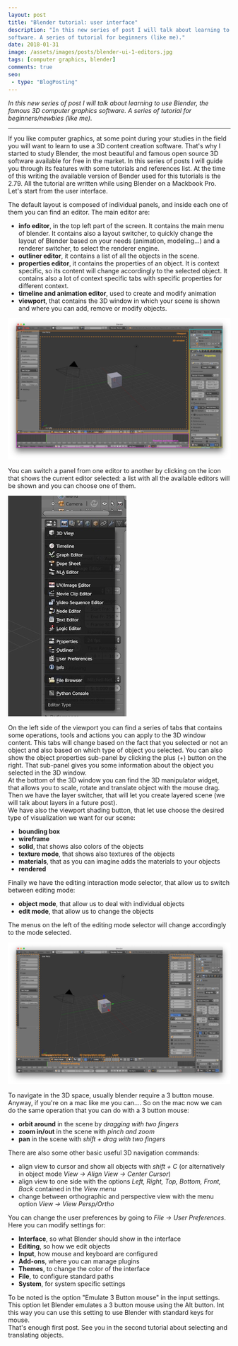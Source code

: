 ```yaml
---
layout: post
title: "Blender tutorial: user interface"
description: "In this new series of post I will talk about learning to use Blender, the famous 3D computer graphics 
software. A series of tutorial for beginners (like me)."
date: 2018-01-31
image: /assets/images/posts/blender-ui-1-editors.jpg
tags: [computer graphics, blender]
comments: true
seo:
 - type: "BlogPosting"
---
```


*In this new series of post I will talk about learning to use Blender, the famous 3D computer graphics 
 software. A series of tutorial for beginners/newbies (like me).*

---

If you like computer graphics, at some point during your studies in the field you will want to learn to use a 3D 
content creation software. That's why I started to study Blender, the most beautiful and famous open source 3D software 
available for free in the market. In this series of posts I will guide you through its features with some tutorials 
and references list. At the time of this writing the available version of Bender used for this tutorials is the 2.79. 
All the tutorial are written while using Blender on a Mackbook Pro.   
Let's start from the user interface.

The default layout is composed of individual panels, and inside each one of them you can find an editor. The main 
editor are:

* **info editor**, in the top left part of the screen. It contains the main menu of blender. It contains also a layout 
switcher, to quickly change the layout of Blender based on your needs (animation, modeling...) and a renderer 
switcher, to select the renderer engine.
* **outliner editor**, it contains a list of all the objects in the scene.
* **properties editor**, it contains the properties of an object. It is context specific, so its content will change 
accordingly to the selected object. It contains also a lot of context specific tabs with specific properties for 
different context. 
* **timeline and animation editor**, used to create and modify animation
* **viewport**, that contains the 3D window in which your scene is shown and where you can add, remove or modify 
objects.

![blender ui editors](/assets/images/posts/blender-ui-1-editors.jpg "blender ui editors")

You can switch a panel from one editor to another by clicking on the icon that shows the current editor selected: a 
list with all the available editors will be shown and you can choose one of them.

![blender ui switch editor](/assets/images/posts/blender-ui-2-switch-editor.jpg "blender ui switch editor")

On the left side of the viewport you can find a series of tabs that contains some operations, tools and actions you can
 apply to the 3D window content. This tabs will change based on the fact that you selected or not an object and also 
 based on which type of object you selected. You can also show the object properties sub-panel by clicking the plus (+) 
 button on the right. That sub-panel gives you some information about the object you selected in the 3D window.  
 At the bottom of the 3D window you can find the 3D manipulator widget, that allows you to scale, rotate and 
 translate object with the mouse drag.  
 Then we have the layer switcher, that will let you create layered scene (we will talk about layers in a future 
 post).  
 We have also the viewport shading button, that let use choose the desired type of visualization we want for our 
 scene:
 
 * **bounding box**
 * **wireframe**
 * **solid**, that shows also colors of the objects
 * **texture mode**, that shows also textures of the objects
 * **materials**, that as you can imagine adds the materials to your objects
 * **rendered**
   
 Finally we have the editing interaction mode selector, that allow us to switch between editing mode:
 
 * **object mode**, that allow us to deal with individual objects
 * **edit mode**, that allow us to change the objects
 
 The menus on the left of the editing mode selector will change accordingly to the mode selected.
 
 ![blender ui 3D window](/assets/images/posts/blender-ui-3-3Dwindow.jpg "blender ui 3Dwindow")

To navigate in the 3D space, usually blender require a 3 button mouse. Anyway, if you're on a mac like me you can....
So on the mac now we can do the same operation that you can do with a 3 button mouse:

* **orbit around** in the scene by *dragging with two fingers*
* **zoom in/out** in the scene with *pinch and zoom*
* **pan** in the scene with *shift + drag with two fingers*

There are also some other basic useful 3D navigation commands:

 * align view to cursor and show all objects with *shift + C* (or alternatively in object mode *View -> Align 
 View -> Center Cursor*)
 * align view to one side with the options *Left, Right, Top, Bottom, Front, Back* contained in the *View menu*
 * change between orthographic and perspective view with the menu option *View -> View Persp/Ortho*
 
 You can change the user preferences by going to *File -> User Preferences*. Here you can modify settings for:
 * **Interface**, so what Blender should show in the interface
 * **Editing**, so how we edit objects
 * **Input**, how mouse and keyboard are configured 
 * **Add-ons**, where you can manage plugins
 * **Themes**, to change the color of the interface
 * **File**, to configure standard paths
 * **System**, for system specific settings
 
 To be noted is the option "Emulate 3 Button mouse" in the input settings. This option let Blender emulates a 3 
 button mouse using the Alt button. Int this way you can use this setting to use Blender with standard keys for mouse.  
 That's enough first post. See you in the second tutorial about selecting and translating objects.
 
